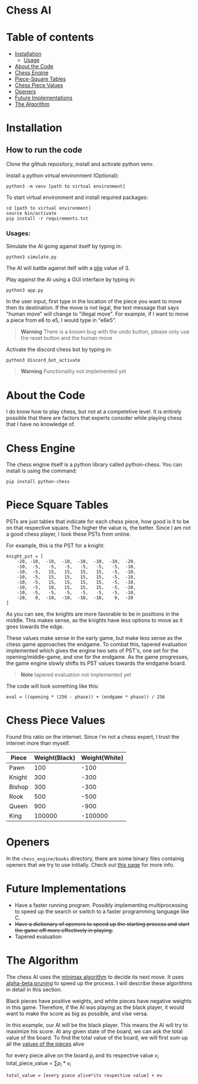 # Chess AI

Table of contents
=================

<!--ts-->
* [Installation](#installation)
   * [Usage](#usage)
* [About the Code](#about-the-code)
* [Chess Engine](#chess-engine)
* [Piece-Square Tables](#Piece-Square-Tables)
* [Chess Piece Values](#Chess-Piece-Values)
* [Openers](#openers)
* [Future Implementations](#future-implementations)
* [The Algorithm](#the-algorithm)
<!--te-->


Installation
============
## How to run the code

Clone the github repository, install and activate python venv. 

Install a python virtual environment (Optional):
```
python3 -m venv [path to virtual environment]
```

To start virtual environment and install required packages:
```
cd [path to virtual environment]
source bin/activate
pip install -r requirements.txt
```

### Usages:
Simulate the AI going against itself by typing in:
```
python3 simulate.py
```
The AI will battle against itelf with a [plie](#the-algorithm) value of 3.


Play against the AI using a GUI interface by typing in:
```
python3 app.py
```
In the user input, first type in the location of the piece you want to move then its destination.
If the move is not legal, the text message that says "human move" will change to "illegal move".
For example, if I want to move a piece from e6 to e5, I would type in "e6e5".
> **Warning**
> There is a known bug with the undo button, please only use the reset button and the human move


Activate the discord chess bot by typing in:
```
python3 discord_bot_activate
```
> **Warning**
> Functionality not implemented yet



About the Code
============
I do know how to play chess, but not at a competetive level. It is entirely possible that there are factors that experts consider while playing chess that I have no knowledge of.

Chess Engine
============
The chess engine itself is a python library called python-chess. 
You can install is using the command:
```
pip install python-chess
```


Piece Square Tables
============
PSTs are just tables that indicate for each chess piece, how good is it to be on that respective square.
The higher the value is, the better. Since I am not a good chess player, I took these PSTs from online.

For example, this is the PST for a knight:

```
knight_pst = [
    -20, -10,  -10,  -10,  -10,  -10,  -10,  -20,
    -10,  -5,   -5,   -5,   -5,   -5,   -5,  -10,
    -10,  -5,   15,   15,   15,   15,   -5,  -10,
    -10,  -5,   15,   15,   15,   15,   -5,  -10,
    -10,  -5,   15,   15,   15,   15,   -5,  -10,
    -10,  -5,   10,   15,   15,   15,   -5,  -10,
    -10,  -5,   -5,   -5,   -5,   -5,   -5,  -10,
    -20,   0,  -10,  -10,  -10,  -10,    0,  -20
]
```
As you can see, the knights are more favorable to be in positions in the middle. This makes sense, as the knights have less options to move as it goes towards the edge.

These values make sense in the early game, but make less sense as the chess game approaches the endgame. To combat this, tapered evaluation implemented which gives the engine two sets of PST's, one set for the opening/middle-game, and one for the endgame. As the game progresses, the game engine slowly shifts its PST values towards the endgame board.

> **Note**
> tapered evaluation not implemented yet

The code will look something like this:
```
eval = ((opening * (256 - phase)) + (endgame * phase)) / 256
```

Chess Piece Values
============
Found this ratio on the internet. Since i'm not a chess expert, I trust the internet more than myself.

| Piece | Weight(Black) | Weight(White) | 
| --- | --- | --- |
| Pawn | 100 | -100 |
| Knight | 300 | -300 |
| Bishop | 300 | -300 |
| Rook | 500 | -500 |
| Queen | 900 | -900 |
| King | 100000 | -100000 |

Openers
============
In the ``` chess_engine/books ``` directory, there are some binary files containig openers that we try to use initially.
Check out [this page](https://github.com/AnshGaikwad/Chess-World/tree/master/books) for more info.



Future Implementations
============
- Have a faster running program. Possibly implementing multiprocessing to speed up the search or switch to a faster programming language like C.
- ~~Have a dictionary of openers to speed up the starting process and start the game off more effectively in playing.~~
- Tapered evaluation



The Algorithm
============
The chess AI uses the [minimax algorithm](https://en.wikipedia.org/wiki/Minimax) to decide its next move. It uses [alpha-beta pruning](https://en.wikipedia.org/wiki/Alpha%E2%80%93beta_pruning) to speed up the process. I will describe these algorithms in detail in this section.

Black pieces have positive weights, and white pieces have negative weights in this game. Therefore, if the AI was playing as the black player, it would want to make the score as big as possible, and vise versa.

In this example, our AI will be the black player. This means the AI will try to maximize his score.
At any given state of the board, we can ask the total value of the board. 
To find the total value of the board, we will first sum up all the [values of the pieces](#chess-piece-values) alive

for every piece alive on the board $p_i$ and its respective value $v_i$
total_piece_value = $\sum p_i*v_i$

```total_value = [every piece alive*its respective value] + ev```


